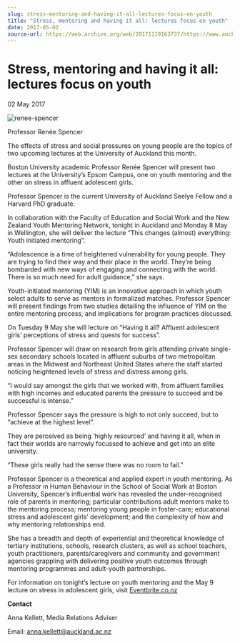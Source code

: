 ```yaml
---
slug: stress-mentoring-and-having-it-all-lectures-focus-on-youth
title: "Stress, mentoring and having it all: lectures focus on youth"
date: 2017-05-02
source-url: https://web.archive.org/web/20171119163737/https://www.auckland.ac.nz/en/about/news-events-and-notices/news/news-2017/05/stress--mentoring-and-having-it-all--lectures-focus-on-youth.html
---
```

Stress, mentoring and having it all: lectures focus on youth
============================================================

02 May 2017

![renee-spencer](https://www.auckland.ac.nz/en/about/news-events-and-notices/news/news-2017/05/stress--mentoring-and-having-it-all--lectures-focus-on-youth/_jcr_content/par/textimage/image.img.jpg/1493694383805.jpg "renee-spencer")

Professor Renée Spencer

The effects of stress and social pressures on young people are the topics of two upcoming lectures at the University of Auckland this month.

Boston University academic Professor Renée Spencer will present two lectures at the University’s Epsom Campus, one on youth mentoring and the other on stress in affluent adolescent girls.

Professor Spencer is the current University of Auckland Seelye Fellow and a Harvard PhD graduate.

In collaboration with the Faculty of Education and Social Work and the New Zealand Youth Mentoring Network, tonight in Auckland and Monday 8 May in Wellington, she will deliver the lecture “This changes (almost) everything: Youth initiated mentoring”.

“Adolescence is a time of heightened vulnerability for young people. They are trying to find their way and their place in the world. They’re being bombarded with new ways of engaging and connecting with the world. There is so much need for adult guidance,” she says.

Youth-initiated mentoring (YIM) is an innovative approach in which youth select adults to serve as mentors in formalized matches. Professor Spencer will present findings from two studies detailing the influence of YIM on the entire mentoring process, and implications for program practices discussed.

On Tuesday 9 May she will lecture on “Having it all? Affluent adolescent girls’ perceptions of stress and quests for success”.

Professor Spencer will draw on research from girls attending private single-sex secondary schools located in affluent suburbs of two metropolitan areas in the Midwest and Northeast United States where the staff started noticing heightened levels of stress and distress among girls.

“I would say amongst the girls that we worked with, from affluent families with high incomes and educated parents the pressure to succeed and be successful is intense.”

Professor Spencer says the pressure is high to not only succeed, but to “achieve at the highest level”.

They are perceived as being ‘highly resourced’ and having it all, when in fact their worlds are narrowly focussed to achieve and get into an elite university.

“These girls really had the sense there was no room to fail.”

Professor Spencer is a theoretical and applied expert in youth mentoring. As a Professor in Human Behaviour in the School of Social Work at Boston University, Spencer’s influential work has revealed the under-recognised role of parents in mentoring; particular contributions adult mentors make to the mentoring process; mentoring young people in foster-care; educational stress and adolescent girls’ development; and the complexity of how and why mentoring relationships end.

She has a breadth and depth of experiential and theoretical knowledge of tertiary institutions, schools, research clusters, as well as school teachers, youth practitioners, parents/caregivers and community and government agencies grappling with delivering positive youth outcomes through mentoring programmes and adult-youth partnerships.

For information on tonight’s lecture on youth mentoring and the May 9 lecture on stress in adolescent girls, visit [Eventbrite.co.nz](https://www.eventbrite.co.nz/e/the-university-of-auckland-seelye-fellow-public-lectures-professor-renee-spencer-tickets-32806710755)

**Contact**

Anna Kellett, Media Relations Adviser

Email: [anna.kellett@auckland.ac.nz](mailto:anna.kellett@auckland.ac.nz)